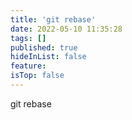 ```yaml
---
title: 'git rebase'
date: 2022-05-10 11:35:28
tags: []
published: true
hideInList: false
feature: 
isTop: false
---
```

git rebase